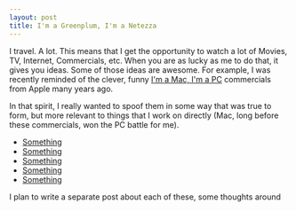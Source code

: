 ```yaml
---
layout: post
title: I'm a Greenplum, I'm a Netezza
---
```


I travel.  A lot.  This means that I get the opportunity to watch a lot of Movies, TV, Internet, Commercials, etc.  When you are as lucky as me to do that, it gives you ideas.  Some of those ideas are awesome.  For example, I was recently reminded of the clever, funny <a href="">I'm a Mac, I'm a PC</a> commercials from Apple many years ago.  

In that spirit, I really wanted to spoof them in some way that was true to form, but more relevant to things that I work on directly (Mac, long before these commercials, won the PC battle for me).

<ul>
    <li><a href="http://everest.s3.amazonaws.com/pivotal/PivotalData1.mp4">Something</a></li>
    <li><a href="http://everest.s3.amazonaws.com/pivotal/PivotalData2.mp4">Something</a></li>
    <li><a href="http://everest.s3.amazonaws.com/pivotal/PivotalData3.mp4">Something</a></li>
    <li><a href="http://everest.s3.amazonaws.com/pivotal/PivotalData4.mp4">Something</a></li>
    <li><a href="http://everest.s3.amazonaws.com/pivotal/PivotalData5.mp4">Something</a></li>
</ul>

I plan to write a separate post about each of these, some thoughts around 
